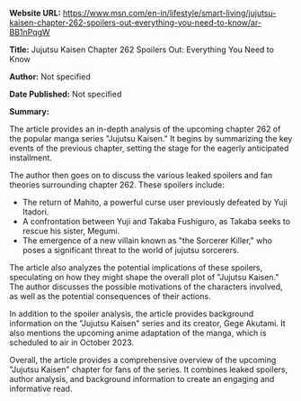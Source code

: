 **Website URL:** https://www.msn.com/en-in/lifestyle/smart-living/jujutsu-kaisen-chapter-262-spoilers-out-everything-you-need-to-know/ar-BB1nPqgW

**Title:** Jujutsu Kaisen Chapter 262 Spoilers Out: Everything You Need to Know

**Author:** Not specified

**Date Published:** Not specified

**Summary:**

The article provides an in-depth analysis of the upcoming chapter 262 of the popular manga series "Jujutsu Kaisen." It begins by summarizing the key events of the previous chapter, setting the stage for the eagerly anticipated installment.

The author then goes on to discuss the various leaked spoilers and fan theories surrounding chapter 262. These spoilers include:

* The return of Mahito, a powerful curse user previously defeated by Yuji Itadori.
* A confrontation between Yuji and Takaba Fushiguro, as Takaba seeks to rescue his sister, Megumi.
* The emergence of a new villain known as "the Sorcerer Killer," who poses a significant threat to the world of jujutsu sorcerers.

The article also analyzes the potential implications of these spoilers, speculating on how they might shape the overall plot of "Jujutsu Kaisen." The author discusses the possible motivations of the characters involved, as well as the potential consequences of their actions.

In addition to the spoiler analysis, the article provides background information on the "Jujutsu Kaisen" series and its creator, Gege Akutami. It also mentions the upcoming anime adaptation of the manga, which is scheduled to air in October 2023.

Overall, the article provides a comprehensive overview of the upcoming "Jujutsu Kaisen" chapter for fans of the series. It combines leaked spoilers, author analysis, and background information to create an engaging and informative read.